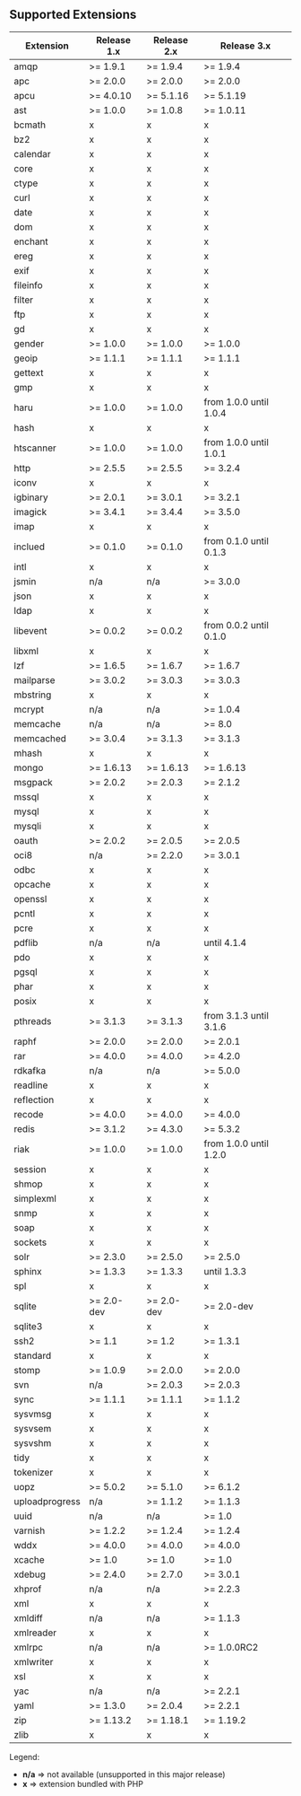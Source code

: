## Supported Extensions

| Extension      | Release 1.x | Release 2.x | Release 3.x |
|----------------|-------------|-------------|-------------|
| amqp           | &gt;= 1.9.1 | &gt;= 1.9.4 | &gt;= 1.9.4 |
| apc            | &gt;= 2.0.0 | &gt;= 2.0.0 | &gt;= 2.0.0 |
| apcu           | &gt;= 4.0.10| &gt;= 5.1.16| &gt;= 5.1.19|
| ast            | &gt;= 1.0.0 | &gt;= 1.0.8 | &gt;= 1.0.11|
| bcmath         |    x        |    x        |    x        |
| bz2            |    x        |    x        |    x        |
| calendar       |    x        |    x        |    x        |
| core           |    x        |    x        |    x        |
| ctype          |    x        |    x        |    x        |
| curl           |    x        |    x        |    x        |
| date           |    x        |    x        |    x        |
| dom            |    x        |    x        |    x        |
| enchant        |    x        |    x        |    x        |
| ereg           |    x        |    x        |    x        |
| exif           |    x        |    x        |    x        |
| fileinfo       |    x        |    x        |    x        |
| filter         |    x        |    x        |    x        |
| ftp            |    x        |    x        |    x        |
| gd             |    x        |    x        |    x        |
| gender         | &gt;= 1.0.0 | &gt;= 1.0.0 | &gt;= 1.0.0 |
| geoip          | &gt;= 1.1.1 | &gt;= 1.1.1 | &gt;= 1.1.1 |
| gettext        |    x        |    x        |    x        |
| gmp            |    x        |    x        |    x        |
| haru           | &gt;= 1.0.0 | &gt;= 1.0.0 | from 1.0.0 until 1.0.4 |
| hash           |    x        |    x        |    x        |
| htscanner      | &gt;= 1.0.0 | &gt;= 1.0.0 | from 1.0.0 until 1.0.1 |
| http           | &gt;= 2.5.5 | &gt;= 2.5.5 | &gt;= 3.2.4 |
| iconv          |    x        |    x        |    x        |
| igbinary       | &gt;= 2.0.1 | &gt;= 3.0.1 | &gt;= 3.2.1 |
| imagick        | &gt;= 3.4.1 | &gt;= 3.4.4 | &gt;= 3.5.0 |
| imap           |    x        |    x        |    x        |
| inclued        | &gt;= 0.1.0 | &gt;= 0.1.0 | from 0.1.0 until 0.1.3 |
| intl           |    x        |    x        |    x        |
| jsmin          |    n/a      |    n/a      | &gt;= 3.0.0 |
| json           |    x        |    x        |    x        |
| ldap           |    x        |    x        |    x        |
| libevent       | &gt;= 0.0.2 | &gt;= 0.0.2 | from 0.0.2 until 0.1.0 |
| libxml         |    x        |    x        |    x        |
| lzf            | &gt;= 1.6.5 | &gt;= 1.6.7 | &gt;= 1.6.7 |
| mailparse      | &gt;= 3.0.2 | &gt;= 3.0.3 | &gt;= 3.0.3 |
| mbstring       |    x        |    x        |    x        |
| mcrypt         |    n/a      |    n/a      | &gt;= 1.0.4 |
| memcache       |    n/a      |    n/a      | &gt;= 8.0   |
| memcached      | &gt;= 3.0.4 | &gt;= 3.1.3 | &gt;= 3.1.3 |
| mhash          |    x        |    x        |    x        |
| mongo          | &gt;= 1.6.13| &gt;= 1.6.13| &gt;= 1.6.13|
| msgpack        | &gt;= 2.0.2 | &gt;= 2.0.3 | &gt;= 2.1.2 |
| mssql          |    x        |    x        |    x        |
| mysql          |    x        |    x        |    x        |
| mysqli         |    x        |    x        |    x        |
| oauth          | &gt;= 2.0.2 | &gt;= 2.0.5 | &gt;= 2.0.5 |
| oci8           |    n/a      | &gt;= 2.2.0 | &gt;= 3.0.1 |
| odbc           |    x        |    x        |    x        |
| opcache        |    x        |    x        |    x        |
| openssl        |    x        |    x        |    x        |
| pcntl          |    x        |    x        |    x        |
| pcre           |    x        |    x        |    x        |
| pdflib         |    n/a      |    n/a      | until 4.1.4 |
| pdo            |    x        |    x        |    x        |
| pgsql          |    x        |    x        |    x        |
| phar           |    x        |    x        |    x        |
| posix          |    x        |    x        |    x        |
| pthreads       | &gt;= 3.1.3 | &gt;= 3.1.3 | from 3.1.3 until 3.1.6 |
| raphf          | &gt;= 2.0.0 | &gt;= 2.0.0 | &gt;= 2.0.1 |
| rar            | &gt;= 4.0.0 | &gt;= 4.0.0 | &gt;= 4.2.0 |
| rdkafka        |    n/a      |    n/a      | &gt;= 5.0.0 |
| readline       |    x        |    x        |    x        |
| reflection     |    x        |    x        |    x        |
| recode         | &gt;= 4.0.0 | &gt;= 4.0.0 | &gt;= 4.0.0 |
| redis          | &gt;= 3.1.2 | &gt;= 4.3.0 | &gt;= 5.3.2 |
| riak           | &gt;= 1.0.0 | &gt;= 1.0.0 | from 1.0.0 until 1.2.0 |
| session        |    x        |    x        |    x        |
| shmop          |    x        |    x        |    x        |
| simplexml      |    x        |    x        |    x        |
| snmp           |    x        |    x        |    x        |
| soap           |    x        |    x        |    x        |
| sockets        |    x        |    x        |    x        |
| solr           | &gt;= 2.3.0 | &gt;= 2.5.0 | &gt;= 2.5.0 |
| sphinx         | &gt;= 1.3.3 | &gt;= 1.3.3 | until 1.3.3 |
| spl            |    x        |    x        |    x        |
| sqlite         | &gt;= 2.0-dev  | &gt;= 2.0-dev  | &gt;= 2.0-dev  |
| sqlite3        |    x        |    x        |    x        |
| ssh2           | &gt;= 1.1   | &gt;= 1.2   | &gt;= 1.3.1 |
| standard       |    x        |    x        |    x        |
| stomp          | &gt;= 1.0.9 | &gt;= 2.0.0 | &gt;= 2.0.0 |
| svn            |    n/a      | &gt;= 2.0.3 | &gt;= 2.0.3 |
| sync           | &gt;= 1.1.1 | &gt;= 1.1.1 | &gt;= 1.1.2 |
| sysvmsg        |    x        |    x        |    x        |
| sysvsem        |    x        |    x        |    x        |
| sysvshm        |    x        |    x        |    x        |
| tidy           |    x        |    x        |    x        |
| tokenizer      |    x        |    x        |    x        |
| uopz           | &gt;= 5.0.2 | &gt;= 5.1.0 | &gt;= 6.1.2 |
| uploadprogress |    n/a      | &gt;= 1.1.2 | &gt;= 1.1.3 |
| uuid           |    n/a      |    n/a      | &gt;= 1.0   |
| varnish        | &gt;= 1.2.2 | &gt;= 1.2.4 | &gt;= 1.2.4 |
| wddx           | &gt;= 4.0.0 | &gt;= 4.0.0 | &gt;= 4.0.0 |
| xcache         | &gt;= 1.0   | &gt;= 1.0   | &gt;= 1.0   |
| xdebug         | &gt;= 2.4.0 | &gt;= 2.7.0 | &gt;= 3.0.1 |
| xhprof         |    n/a      |    n/a      | &gt;= 2.2.3 |
| xml            |    x        |    x        |    x        |
| xmldiff        |    n/a      |    n/a      | &gt;= 1.1.3 |
| xmlreader      |    x        |    x        |    x        |
| xmlrpc         |    n/a      |    n/a      | &gt;= 1.0.0RC2 |
| xmlwriter      |    x        |    x        |    x        |
| xsl            |    x        |    x        |    x        |
| yac            |    n/a      |    n/a      | &gt;= 2.2.1 |
| yaml           | &gt;= 1.3.0 | &gt;= 2.0.4 | &gt;= 2.2.1 |
| zip            | &gt;= 1.13.2| &gt;= 1.18.1| &gt;= 1.19.2|
| zlib           |    x        |    x        |    x        |

Legend:
* **n/a** => not available (unsupported in this major release)
* **x**   => extension bundled with PHP

